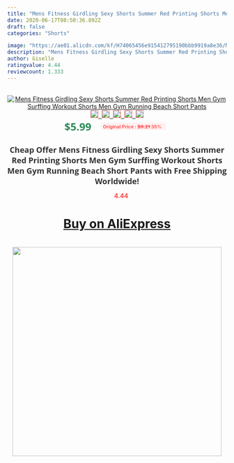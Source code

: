 ```yaml
---
title: "Mens Fitness Girdling Sexy Shorts Summer Red Printing Shorts Men Gym Surffing Workout Shorts Men Gym Running Beach Short Pants"
date: 2020-06-17T08:50:36.892Z
draft: false
categories: "Shorts"

image: "https://ae01.alicdn.com/kf/H74065456e915412795190bbb9919a8e36/Mens-Fitness-Girdling-Sexy-Shorts-Summer-Red-Printing-Shorts-Men-Gym-Surffing-Workout-Shorts-Men-Gym.jpg"
description: "Mens Fitness Girdling Sexy Shorts Summer Red Printing Shorts Men Gym Surffing Workout Shorts Men Gym Running Beach Short Pants"
author: Giselle
ratingvalue: 4.44
reviewcount: 1.333
---
```

<br>
<div style="text-align: center;">
<a href="https://s.click.aliexpress.com/e/_9fnXVL" target="_blank" rel="nofollow noopener noreferrer"><img alt="Mens Fitness Girdling Sexy Shorts Summer Red Printing Shorts Men Gym Surffing Workout Shorts Men Gym Running Beach Short Pants" class="magnifier-image" src="https://ae01.alicdn.com/kf/H74065456e915412795190bbb9919a8e36/Mens-Fitness-Girdling-Sexy-Shorts-Summer-Red-Printing-Shorts-Men-Gym-Surffing-Workout-Shorts-Men-Gym.jpg_640x640.jpg">
<br>
<img style="border:1px solid salmon" src="https://ae01.alicdn.com/kf/H74065456e915412795190bbb9919a8e36/Mens-Fitness-Girdling-Sexy-Shorts-Summer-Red-Printing-Shorts-Men-Gym-Surffing-Workout-Shorts-Men-Gym.jpg_120x120.jpg">&nbsp;&nbsp;<img style="border:1px solid salmon" src="https://ae01.alicdn.com/kf/H1cedc96848934ae6949626016ab0f936g/Mens-Fitness-Girdling-Sexy-Shorts-Summer-Red-Printing-Shorts-Men-Gym-Surffing-Workout-Shorts-Men-Gym.jpg_120x120.jpg">&nbsp;&nbsp;<img style="border:1px solid salmon" src="https://ae01.alicdn.com/kf/H975cdd61a3be475f805803f8b32b875dr/Mens-Fitness-Girdling-Sexy-Shorts-Summer-Red-Printing-Shorts-Men-Gym-Surffing-Workout-Shorts-Men-Gym.jpg_120x120.jpg">&nbsp;&nbsp;<img style="border:1px solid salmon" src="https://ae01.alicdn.com/kf/H3e9310ef2fdb4549a6fdaf0349ed70beX/Mens-Fitness-Girdling-Sexy-Shorts-Summer-Red-Printing-Shorts-Men-Gym-Surffing-Workout-Shorts-Men-Gym.jpg_120x120.jpg">&nbsp;&nbsp;<img style="border:1px solid salmon" src="https://ae01.alicdn.com/kf/H71483e1b553a4750b42728613f7251e7X/Mens-Fitness-Girdling-Sexy-Shorts-Summer-Red-Printing-Shorts-Men-Gym-Surffing-Workout-Shorts-Men-Gym.jpg_120x120.jpg"></a></div><br0>
<div style="text-align: center;"><span style="background-color: white; border: 0px; box-sizing: border-box; color: seagreen; display: inline-block; font-family: &quot;open sans&quot; , &quot;arial&quot; , &quot;helvetica&quot; , sans-serif , &quot;heiti&quot;; font-size: 24px; font-stretch: inherit; font-weight: 700; line-height: inherit; margin: 0px 10px 0px 0px; padding: 0px; vertical-align: middle;">$5.99 </span>
<span style="background: rgb(255 , 241 , 241); border-radius: 3px; border: 0px; box-sizing: border-box; color: #ff4747; display: inline-block; font-family: inherit; font-size: 12px; font-stretch: inherit; font-style: inherit; font-variant: inherit; font-weight: 600; line-height: inherit; margin: 0px; padding: 2px 5px; transform: scale(0.9); vertical-align: middle;">Original Price : <b style="text-decoration: line-through;">$9.21 </b> 35%&nbsp;&nbsp;</span></div>
<h1 style="color: #333333; display: inline-block; font-family: &quot;open sans&quot; , &quot;arial&quot; , &quot;helvetica&quot; , sans-serif , &quot;heiti&quot;; font-size: 18px; font-stretch: inherit; font-weight: 700; text-align: center;">Cheap Offer Mens Fitness Girdling Sexy Shorts Summer Red Printing Shorts Men Gym Surffing Workout Shorts Men Gym Running Beach Short Pants with Free Shipping Worldwide!</h1>
<div style="color: #ff4747; text-align: center;">
<img src="https://4.bp.blogspot.com/-M0ZcTcb-5uY/XleCXlxnR4I/AAAAAAAAAEc/OrjgMkXV1oMQFaCRZj5HQwOCBcu3w1FegCPcBGAYYCw/s1600/star.png" style="height: 15px;">&nbsp;<b>4.44</b></div>
<div class="button_cont" align="center"><a class="buynow_a" href="https://s.click.aliexpress.com/e/_9fnXVL" target="_blank" rel="nofollow noopener noreferrer"><H1>Buy on AliExpress</H1></a></div><br>
<div class="separator" style="clear: both; text-align: center;">
<img src="https://lh3.googleusercontent.com/-pTy5HemUv9M/XlePHvY0dAI/AAAAAAAAAE4/0nX5iRUoIWY8eMW9Dpxeirr157OZliDIgCLcBGAsYHQ/s1600/badge.gif" width="480">
</div>
